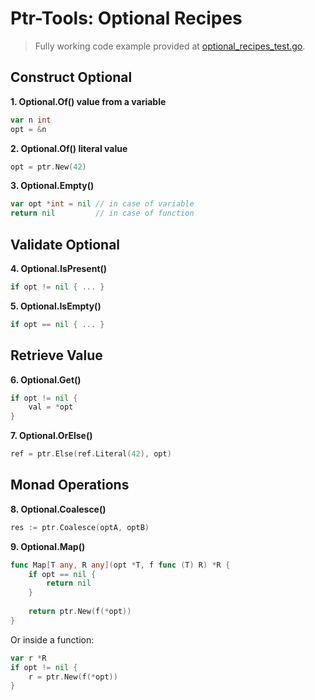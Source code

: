 # Ptr-Tools: Optional Recipes

> Fully working code example provided at [optional_recipes_test.go](../examples/optional_recipes_test.go).

## Construct Optional

**1. Optional.Of() value from a variable**

```go
var n int
opt = &n
```

**2. Optional.Of() literal value**

```go
opt = ptr.New(42)
```

**3. Optional.Empty()**

```go
var opt *int = nil // in case of variable
return nil         // in case of function
```

## Validate Optional

**4. Optional.IsPresent()**

```go
if opt != nil { ... }
```

**5. Optional.IsEmpty()**

```go
if opt == nil { ... }
```

## Retrieve Value

**6. Optional.Get()**

```go
if opt != nil {
    val = *opt
}
```

**7. Optional.OrElse()**

```go
ref = ptr.Else(ref.Literal(42), opt)
```

## Monad Operations

**8. Optional.Coalesce()**

```go
res := ptr.Coalesce(optA, optB)
```

**9. Optional.Map()**

```go
func Map[T any, R any](opt *T, f func (T) R) *R {
    if opt == nil {
        return nil
    }
    
    return ptr.New(f(*opt))
}
```

Or inside a function:

```go
var r *R
if opt != nil {
    r = ptr.New(f(*opt))
}
```
